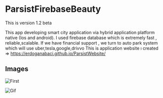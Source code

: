 # ParsistFirebaseBeauty

This is version 1.2 beta 

This app developing smart city application via hybrid application platform  native (Ios and android).
I used firebase database which is extremely fast , reliable,scalable.
If we have financial support , we turn to auto park system which will use uber,tesla,google,drivvo 
This is application website ı created => https://erdoganabaci.github.io/ParsistWebsite/
## Images

![First](https://erdoganabaci.github.io/ParsistWebsite/img/parsistmap.jpeg)

![Gif](https://erdoganabaci.github.io/ParsistWebsite/img/parsist.gif)

